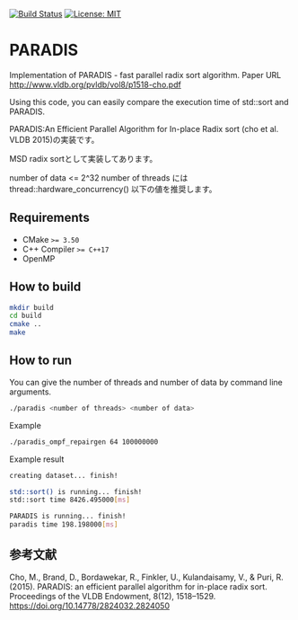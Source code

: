 [![Build Status](https://travis-ci.org/deftio/travis-ci-cpp-example.svg?branch=master)](https://travis-ci.org/albicilla/simple_paradis)
[![License: MIT](https://img.shields.io/badge/License-MIT-yellow.svg)](https://opensource.org/licenses/MIT)

# PARADIS
Implementation of PARADIS - fast parallel radix sort algorithm. Paper URL http://www.vldb.org/pvldb/vol8/p1518-cho.pdf

Using this code, you can easily compare the execution time of std::sort and PARADIS.

PARADIS:An Efficient Parallel Algorithm for In-place Radix sort (cho et al. VLDB 2015)の実装です。

MSD radix sortとして実装してあります。

number of data <= 2^32
number of threads には thread::hardware_concurrency() 以下の値を推奨します。

## Requirements
* CMake `>= 3.50`
* C++ Compiler `>= C++17`
* OpenMP
## How to build
```sh
mkdir build
cd build
cmake ..
make
```

## How to run
You can give the number of threads and number of data by command line arguments.
```sh
./paradis <number of threads> <number of data>
```

Example
```sh
./paradis_ompf_repairgen 64 100000000
```

Example result
```sh
creating dataset... finish!

std::sort() is running... finish!
std::sort time 8426.495000[ms]

PARADIS is running... finish!
paradis time 198.198000[ms]
```

## 参考文献
Cho, M., Brand, D., Bordawekar, R., Finkler, U., Kulandaisamy, V., & Puri, R. (2015). PARADIS: an efficient parallel algorithm for in-place radix sort. Proceedings of the VLDB Endowment, 8(12), 1518–1529. https://doi.org/10.14778/2824032.2824050


